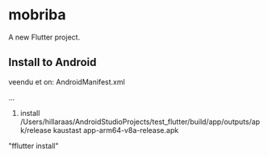 # mobriba

A new Flutter project.

## Install to Android
veendu et on:
AndroidManifest.xml

<manifest xlmns:android...>
 ...
 <uses-permission android:name="android.permission.INTERNET" />
 <application ...
</manifest>

1) install
/Users/hillaraas/AndroidStudioProjects/test_flutter/build/app/outputs/apk/release kaustast
app-arm64-v8a-release.apk

"fflutter install"